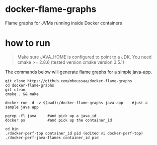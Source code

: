 # docker-flame-graphs
Flame graphs for JVMs running inside Docker containers

# how to run

> Make sure JAVA_HOME is configured to point to a JDK. You need cmake >= 2.8.6 (tested version cmake version 3.5.1)

The commands below will generate flame graphs for a simple java-app.

```
git clone https://github.com/mboussaa/docker-flame-graphs
cd docker-flame-graphs
git clean
cmake . && make

docker run -d -v $(pwd):/docker-flame-graphs java-app    #just a sample java app

pgrep -fl java     #and pick up a java_id
docker ps          #and pick up the container_id

cd bin
./docker-perf-top container_id pid (edited vi docker-perf-top)
./docker-perf-java-flames container_id pid
```

